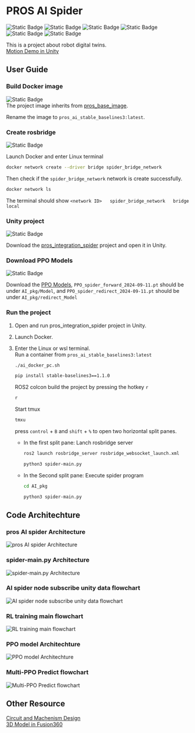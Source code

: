 # PROS AI Spider

![Static Badge](https://img.shields.io/badge/ROS2-green)
![Static Badge](https://img.shields.io/badge/Unity-black)
![Static Badge](https://img.shields.io/badge/python3-blue)
![Static Badge](https://img.shields.io/badge/docker-blue)
![Static Badge](https://img.shields.io/badge/websocket-purple)
![Static Badge](https://img.shields.io/badge/Stable%20Baselines3%20PPO-gray)  


This is a project about robot digital twins.  
[Motion Demo in Unity](https://youtu.be/rl5G2wjM3S0)


## User Guide

### Build Docker image
![Static Badge](https://img.shields.io/badge/docker-blue)  
The project image inherits from  [pros_base_image](https://github.com/screamlab/pros_base_image/blob/main/README.md).  

Rename the image to  `pros_ai_stable_baselines3:latest`.

### Create rosbridge
![Static Badge](https://img.shields.io/badge/ROS2-green)

Launch Docker and enter Linux terminal
 
```bash
docker network create --driver bridge spider_bridge_network
```  

Then check if the `spider_bridge_network` network is create successfully.
```bash
docker network ls
```
The terminal should show `<network ID>   spider_bridge_network   bridge    local`  

### Unity project
![Static Badge](https://img.shields.io/badge/Unity-black) 

Download the [pros_integration_spider](https://paia-tech.synology.me:8943/pros/pros_integration_spider#) project and open it in Unity.

### Download PPO Models
![Static Badge](https://img.shields.io/badge/Stable%20Baselines3%20PPO-gray)    


Download the [PPO Models](https://drive.google.com/drive/folders/1b2GkoGkeoqCmfVFrX_y7R8qLh2CPTCbh?usp=sharing), `PPO_spider_forward_2024-09-11.pt` should be under `AI_pkg/Model`, and `PPO_spider_redirect_2024-09-11.pt` should be under `AI_pkg/redirect_Model`

### Run the project
1.  Open and run pros_integration_spider project in Unity.
2.  Launch Docker.
3.  Enter the Linux or wsl terminal.  
    Run a container from `pros_ai_stable_baselines3:latest`
    ```bash
    ./ai_docker_pc.sh
    ``` 
    ```bash
    pip install stable-baselines3==1.1.0
    ```
    ROS2 colcon build the project by pressing the hotkey `r`
    ```bash
    r
    ```

    Start tmux  
    ```bash
    tmxu
    ```

    press `control` + `B` and `shift` + `%` to open two horizontal split panes.

    * In the first split pane: Lanch rosbridge server
        ```bash
        ros2 launch rosbridge_server rosbridge_websocket_launch.xml
        ```  
        ```bash
        python3 spider-main.py
        ```  

    * In the Second split pane: Execute spider program
        ```bash
        cd AI_pkg
        ```  
        ```bash
        python3 spider-main.py
        ```  

## Code Architechture
### pros AI spider Architecture
![pros AI spider Architecture](https://github.com/roger20415/pros_AI_spider/blob/develop/diagram/pros_AI%20spider%20Architecture.drawio.png)


### spider-main.py Architecture
![spider-main.py Architecture](https://github.com/roger20415/pros_AI_spider/blob/develop/diagram/spider-main.drawio.png)

### AI spider node subscribe unity data flowchart
![AI spider node subscribe unity data flowchart](https://github.com/roger20415/pros_AI_spider/blob/develop/diagram/AI%20spider%20node%20subscribe%20unity%20data.drawio.png)

### RL training main flowchart
![RL training main flowchart](https://github.com/roger20415/pros_AI_spider/blob/develop/diagram/RL%20training%20main.drawio.png)

### PPO model Architechture
![PPO model Architechture](https://github.com/roger20415/pros_AI_spider/blob/develop/diagram/PPO.drawio.png)

### Multi-PPO Predict flowchart
![Multi-PPO Predict flowchart](https://github.com/roger20415/pros_AI_spider/blob/develop/diagram/Multi-PPO_predict.drawio.png)


## Other Resource
[Circuit and Machenism Design](https://drive.google.com/drive/folders/1BrmTyzESuAbbPu19sSF54pki32rFnTmU?usp=sharing)  
[3D Model in Fusion360](https://a360.co/4enicxd)